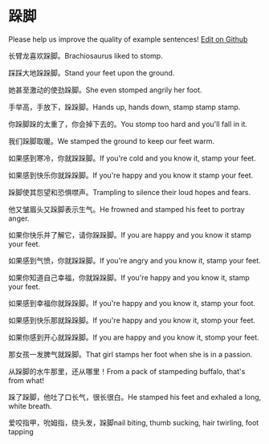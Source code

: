 # 跺脚

Please help us improve the quality of example sentences! [Edit on Github](https://github.com/jiyushe/jiyu-example-sentence-source/blob/main/chinese/duojiao.md)

<p><span class="chinese">长臂龙喜欢跺脚。</span><span class="english">Brachiosaurus liked to stomp.</span></p>

<p><span class="chinese">踩踩大地跺跺脚。</span><span class="english">Stand your feet upon the ground.</span></p>

<p><span class="chinese">她甚至激动的使劲跺脚。</span><span class="english">She even stomped angrily her foot.</span></p>

<p><span class="chinese">手举高，手放下，跺跺脚。</span><span class="english">Hands up, hands down, stamp stamp stamp.</span></p>

<p><span class="chinese">你跺脚跺的太重了，你会掉下去的。</span><span class="english">You stomp too hard and you'll fall in it.</span></p>

<p><span class="chinese">我们跺脚取暖。</span><span class="english">We stamped the ground to keep our feet warm.</span></p>

<p><span class="chinese">如果感到寒冷，你就跺跺脚。</span><span class="english">If you're cold and you know it, stamp your feet.</span></p>

<p><span class="chinese">如果感到快乐你就跺跺脚。</span><span class="english">If you're happy and you know it stamp your feet.</span></p>

<p><span class="chinese">跺脚使其怨望和恐惧噤声。</span><span class="english">Trampling to silence their loud hopes and fears.</span></p>

<p><span class="chinese">他又皱眉头又跺脚表示生气。</span><span class="english">He frowned and stamped his feet to portray anger.</span></p>

<p><span class="chinese">如果你快乐并了解它，请你跺跺脚。</span><span class="english">If you are happy and you know it stamp your feet.</span></p>

<p><span class="chinese">如果感到气愤，你就跺跺脚。</span><span class="english">If you're angry and you know it, stamp your feet.</span></p>

<p><span class="chinese">如果你知道自己幸福，你就跺跺脚。</span><span class="english">If you're happy and you know it, stamp your feet.</span></p>

<p><span class="chinese">如果感到幸福你就跺跺脚。</span><span class="english">If you're happy and you know it, stamp your foot.</span></p>

<p><span class="chinese">如果感到快乐那就跺跺脚。</span><span class="english">If you're happy and you know it, stomp your feet.</span></p>

<p><span class="chinese">如果你感到开心就跺跺脚。</span><span class="english">If you are happy and you know it, stomp your feet.</span></p>

<p><span class="chinese">那女孩一发脾气就跺脚。</span><span class="english">That girl stamps her foot when she is in a passion.</span></p>

<p><span class="chinese">从跺脚的水牛那里，还从哪里！</span><span class="english">From a pack of stampeding buffalo, that's from what!</span></p>

<p><span class="chinese">跺了跺脚，他吐了口长气，很长很白。</span><span class="english">He stamped his feet and exhaled a long, white breath.</span></p>

<p><span class="chinese">爱咬指甲，吮姆指，绕头发，跺脚</span><span class="english">nail biting, thumb sucking, hair twirling, foot tapping</span></p>

